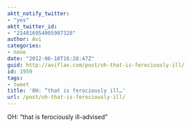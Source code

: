 ```yaml
---
aktt_notify_twitter:
- "yes"
aktt_twitter_id:
- "214816954005987328"
author: Avi
categories:
- none
date: "2012-06-18T16:28:47Z"
guid: http://aviflax.com/post/oh-that-is-ferociously-ill/
id: 1950
tags:
- tweet
title: 'OH: “that is ferociously ill…'
url: /post/oh-that-is-ferociously-ill/
---
```

OH: “that is ferociously ill-advised”